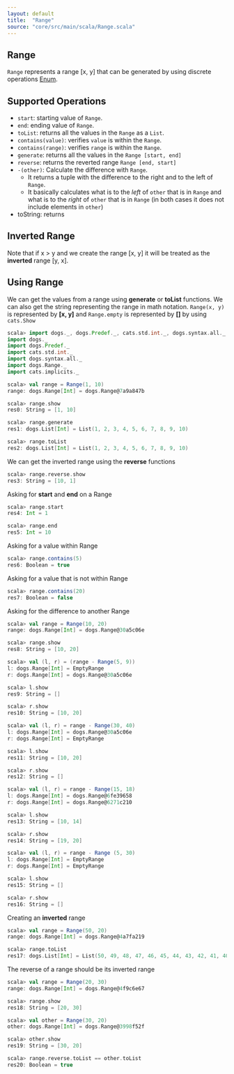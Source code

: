 ```yaml
---
layout: default
title:  "Range"
source: "core/src/main/scala/Range.scala"
---
```

## Range

`Range` represents a range [x, y] that can be generated by using discrete operations [Enum](enum).

## Supported Operations

- `start`: starting value of `Range`.
- `end`: ending value of `Range`.
- `toList`: returns all the values in the `Range` as a `List`.
- `contains(value)`: verifies `value` is within the `Range`.
- `contains(range)`: verifies `range` is within the `Range`.
- `generate`: returns all the values in the `Range [start, end]`
- `reverse`: returns the reverted range `Range [end, start]`
- `-(other)`: Calculate the difference with `Range`.
	- It returns a tuple with the difference to the right and to the left of `Range`.
	- It basically calculates what is to the *left* of `other` that is in `Range` and what is to the *right* of `other` that is in `Range` (in both cases it does not include elements in `other`)
- toString: returns 
	
## Inverted Range

Note that if x > y and we create the range [x, y] it will be treated as the **inverted** range [y, x].
	
## Using Range

We can get the values from a range using **generate** or **toList** functions. 
We can also get the string representing the range in math notation. `Range(x, y)` is represented by **[x, y]** and `Range.empty` is represented by **[]** by using
`cats.Show`

```scala
scala> import dogs._, dogs.Predef._, cats.std.int._, dogs.syntax.all._, dogs.Range._, cats.implicits._                                                             
import dogs._
import dogs.Predef._
import cats.std.int._
import dogs.syntax.all._
import dogs.Range._
import cats.implicits._

scala> val range = Range(1, 10)
range: dogs.Range[Int] = dogs.Range@7a9a847b

scala> range.show
res0: String = [1, 10]

scala> range.generate
res1: dogs.List[Int] = List(1, 2, 3, 4, 5, 6, 7, 8, 9, 10)

scala> range.toList
res2: dogs.List[Int] = List(1, 2, 3, 4, 5, 6, 7, 8, 9, 10)
```

We can get the inverted range using the **reverse** functions

```scala
scala> range.reverse.show
res3: String = [10, 1]
```

Asking for **start** and **end** on a Range

```scala
scala> range.start
res4: Int = 1

scala> range.end
res5: Int = 10
```

Asking for a value within Range

```scala
scala> range.contains(5)
res6: Boolean = true
```

Asking for a value that is not within Range

```scala
scala> range.contains(20)
res7: Boolean = false
```

Asking for the difference to another Range

```scala
scala> val range = Range(10, 20)
range: dogs.Range[Int] = dogs.Range@30a5c06e

scala> range.show
res8: String = [10, 20]

scala> val (l, r) = (range - Range(5, 9))
l: dogs.Range[Int] = EmptyRange
r: dogs.Range[Int] = dogs.Range@30a5c06e

scala> l.show
res9: String = []

scala> r.show
res10: String = [10, 20]

scala> val (l, r) = range - Range(30, 40)
l: dogs.Range[Int] = dogs.Range@30a5c06e
r: dogs.Range[Int] = EmptyRange

scala> l.show
res11: String = [10, 20]

scala> r.show
res12: String = []

scala> val (l, r) = range - Range(15, 18)
l: dogs.Range[Int] = dogs.Range@6fe39658
r: dogs.Range[Int] = dogs.Range@6271c210

scala> l.show
res13: String = [10, 14]

scala> r.show
res14: String = [19, 20]

scala> val (l, r) = range - Range (5, 30)
l: dogs.Range[Int] = EmptyRange
r: dogs.Range[Int] = EmptyRange

scala> l.show
res15: String = []

scala> r.show
res16: String = []
```

Creating an **inverted** range

```scala
scala> val range = Range(50, 20)
range: dogs.Range[Int] = dogs.Range@4a7fa219

scala> range.toList
res17: dogs.List[Int] = List(50, 49, 48, 47, 46, 45, 44, 43, 42, 41, 40, 39, 38, 37, 36, 35, 34, 33, 32, 31, 30, 29, 28, 27, 26, 25, 24, 23, 22, 21, 20)
```

The reverse of a range should be its inverted range

```scala
scala> val range = Range(20, 30)
range: dogs.Range[Int] = dogs.Range@4f9c6e67

scala> range.show
res18: String = [20, 30]

scala> val other = Range(30, 20)
other: dogs.Range[Int] = dogs.Range@3998f52f

scala> other.show
res19: String = [30, 20]

scala> range.reverse.toList == other.toList
res20: Boolean = true
```
